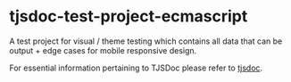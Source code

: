 # tjsdoc-test-project-ecmascript
A test project for visual / theme testing which contains all data that can be output + edge cases for mobile responsive design.

For essential information pertaining to TJSDoc please refer to [tjsdoc](https://github.com/typhonjs-node-tjsdoc/tjsdoc).
